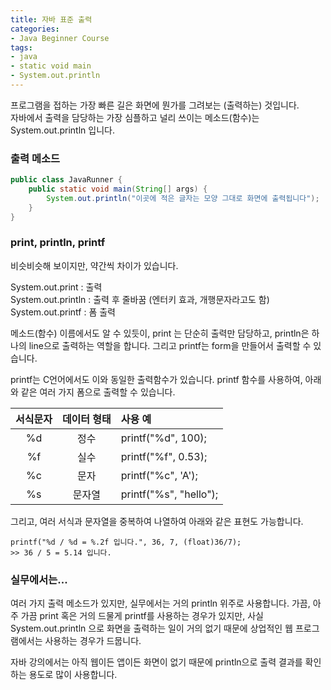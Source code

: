 ```yaml
---
title: 자바 표준 출력
categories:
- Java Beginner Course
tags:
- java
- static void main
- System.out.println
---
```


프로그램을 접하는 가장 빠른 길은 화면에 뭔가를 그려보는 (출력하는) 것입니다.   
자바에서 출력을 담당하는 가장 심플하고 널리 쓰이는 메소드(함수)는 System.out.println 입니다.

### 출력 메소드

```java
public class JavaRunner {	
	public static void main(String[] args) {
		System.out.println("이곳에 적은 글자는 모양 그대로 화면에 출력됩니다");		
	}
}
```

### print, println, printf

비슷비슷해 보이지만, 약간씩 차이가 있습니다.

System.out.print : 출력   
System.out.println : 출력 후 줄바꿈 (엔터키 효과, 개행문자라고도 함)   
System.out.printf : 폼 출력

메소드(함수) 이름에서도 알 수 있듯이, print 는 단순히 출력만 담당하고, println은 하나의 line으로 출력하는 역할을 합니다. 그리고 printf는 form을 만들어서 출력할 수 있습니다.

printf는 C언어에서도 이와 동일한 출력함수가 있습니다.  printf 함수를 사용하여, 아래와 같은 여러 가지 폼으로 출력할 수 있습니다.


| 서식문자 | 데이터 형태 | 사용 예 |
|:---:|:---:|:---|
| %d | 정수 | printf("%d", 100); |
| %f | 실수 |  printf("%f", 0.53); |
| %c | 문자 |  printf("%c", 'A'); |
| %s | 문자열 |  printf("%s", "hello"); |

그리고, 여러 서식과 문자열을 중복하여 나열하여 아래와 같은 표현도 가능합니다.

```
printf("%d / %d = %.2f 입니다.", 36, 7, (float)36/7);
>> 36 / 5 = 5.14 입니다.
```

### 실무에서는...


여러 가지 출력 메소드가 있지만, 실무에서는 거의 println 위주로 사용합니다. 가끔, 아주 가끔 print 혹은 거의 드물게 printf를 사용하는 경우가 있지만, 사실 System.out.println 으로 화면을 출력하는 일이 거의 없기 때문에 상업적인 웹 프로그램에서는 사용하는 경우가 드뭅니다.   

자바 강의에서는 아직 웹이든 앱이든 화면이 없기 때문에 println으로 출력 결과를 확인하는 용도로 많이 사용합니다.
